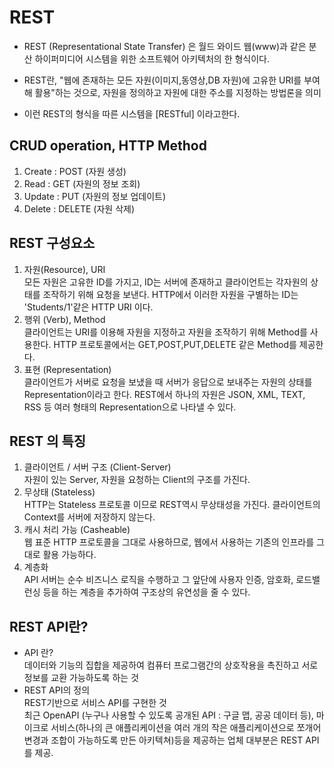 # REST
- REST (Representational State Transfer) 은 월드 와이드 웹(www)과 같은 분산 하이퍼미디어 시스템을 위한 소프트웨어 아키텍처의 한 형식이다.

- REST란, "웹에 존재하는 모든 자원(이미지,동영상,DB 자원)에 고유한 URI를 부여해 활용"하는 것으로, 자원을 정의하고 자원에 대한 주소를 지정하는 방법론을 의미
  
- 이런 REST의 형식을 따른 시스템을 [RESTful] 이라고한다.

## CRUD operation, HTTP Method
1. Create : POST (자원 생성)
2. Read : GET (자원의 정보 조회)
3. Update : PUT (자원의 정보 업데이트)
4. Delete : DELETE (자원 삭제)

## REST 구성요소
1. 자원(Resource), URI   
  모든 자원은 고유한 ID를 가지고, ID는 서버에 존재하고 클라이언트는 각자원의 상태를 조작하기 위해 요청을 보낸다. HTTP에서 이러한 자원을 구별하는 ID는 'Students/1'같은 HTTP URI 이다.
2. 행위 (Verb), Method   
  클라이언트는 URI를 이용해 자원을 지정하고 자원을 조작하기 위해 Method를 사용한다. HTTP 프로토콜에서는 GET,POST,PUT,DELETE 같은 Method를 제공한다.
3. 표현 (Representation)   
  클라이언트가 서버로 요청을 보냈을 때 서버가 응답으로 보내주는 자원의 상태를 Representation이라고 한다. REST에서 하나의 자원은 JSON, XML, TEXT, RSS 등 여러 형태의 Representation으로 나타낼 수 있다.

## REST 의 특징
1. 클라이언트 / 서버 구조 (Client-Server)   
  자원이 있는 Server, 자원을 요청하는 Client의 구조를 가진다.
2. 무상태 (Stateless)   
  HTTP는 Stateless 프로토콜 이므로 REST역시 무상태성을 가진다. 클라이언트의 Context를 서버에 저장하지 않는다.
3. 캐시 처리 가능 (Casheable)   
  웹 표준 HTTP 프로토콜을 그대로 사용하므로, 웹에서 사용하는 기존의 인프라를 그대로 활용 가능하다.
4. 계층화   
  API 서버는 순수 비즈니스 로직을 수행하고 그 앞단에 사용자 인증, 암호화, 로드밸런싱 등을 하는 계층을 추가하여 구조상의 유연성을 줄 수 있다.

  ## REST API란?
  - API 란?   
    데이터와 기능의 집합을 제공하여 컴퓨터 프로그램간의 상호작용을 촉진하고 서로 정보를 교환 가능하도록 하는 것
  - REST API의 정의   
    REST기반으로 서비스 API를 구현한 것    
    최근 OpenAPI (누구나 사용할 수 있도록 공개된 API : 구글 맵, 공공 데이터 등), 마이크로 서비스(하나의 큰 애플리케이션을 여러 개의 작은 애플리케이션으로 쪼개어 변경과 조합이 가능하도록 만든 아키텍쳐)등을 제공하는 업체 대부분은 REST API를 제공.